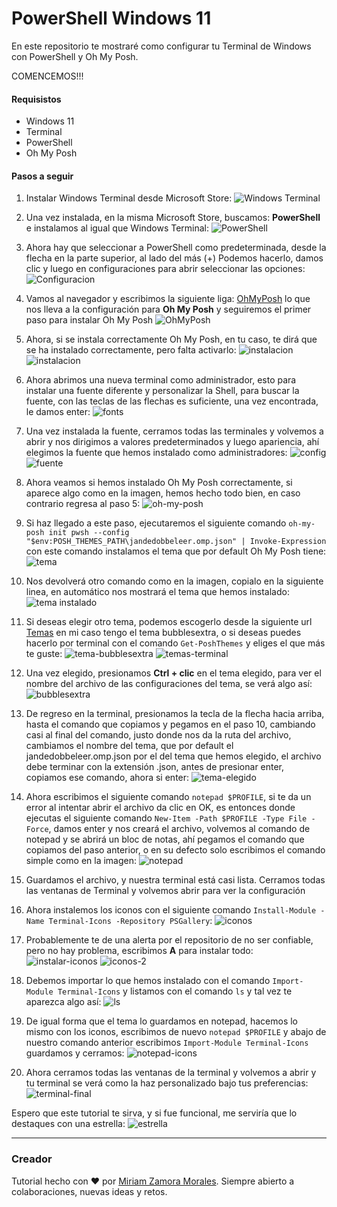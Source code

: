 # PowerShell Windows 11

En este repositorio te mostraré como configurar tu Terminal de Windows con PowerShell y Oh My Posh. 

COMENCEMOS!!!

#### Requisistos
- Windows 11
- Terminal
- PowerShell
- Oh My Posh

#### Pasos a seguir

1. Instalar Windows Terminal desde Microsoft Store:
![Windows Terminal](image.png)

2. Una vez instalada, en la misma Microsoft Store, buscamos: **PowerShell** e instalamos al igual que Windows Terminal:
![PowerShell](image-1.png) 

3. Ahora hay que seleccionar a PowerShell como predeterminada, desde la flecha en la parte superior, al lado del más (+) Podemos hacerlo, damos clic y luego en configuraciones para abrir seleccionar las opciones: 
![Configuracion](image-2.png)

4. Vamos al navegador y escribimos la siguiente liga: [OhMyPosh](https://ohmyposh.dev/docs/installation/windows) lo que nos lleva a la configuración para **Oh My Posh** y seguiremos el primer paso para instalar Oh My Posh
![OhMyPosh](image-3.png)

5. Ahora, si se instala correctamente Oh My Posh, en tu caso, te dirá que se ha instalado correctamente, pero falta activarlo:
![instalacion](image-5.png)
![instalacion](image-6.png)

6. Ahora abrimos una nueva terminal como administrador, esto para instalar una fuente diferente y personalizar la Shell, para buscar la fuente, con las teclas de las flechas es suficiente, una vez encontrada, le damos enter: 
![fonts](image-7.png)

7. Una vez instalada la fuente, cerramos todas las terminales y volvemos a abrir y nos dirigimos a valores predeterminados y luego apariencia, ahí elegimos la fuente que hemos instalado como administradores: 
![config](image-8.png)
![fuente](image-9.png)

8. Ahora veamos si hemos instalado Oh My Posh correctamente, si aparece algo como en la imagen, hemos hecho todo bien, en caso contrario regresa al paso 5:
![oh-my-posh](image-10.png)

9. Si haz llegado a este paso, ejecutaremos el siguiente comando `oh-my-posh init pwsh --config "$env:POSH_THEMES_PATH\jandedobbeleer.omp.json" | Invoke-Expression` con este comando instalamos el tema que por default Oh My Posh tiene:
![tema](image-11.png)

10. Nos devolverá otro comando como en la imagen, copialo en la siguiente linea, en automático nos mostrará el tema que hemos instalado:
![tema instalado](image-12.png)

12. Si deseas elegir otro tema, podemos escogerlo desde la siguiente url [Temas](https://ohmyposh.dev/docs/themes) en mi caso tengo el tema bubblesextra, o si deseas puedes hacerlo por terminal con el comando `Get-PoshThemes` y eliges el que más te guste:
![tema-bubblesextra](image-13.png)
![temas-terminal](image-14.png)

13. Una vez elegido, presionamos **Ctrl + clic** en el tema elegido, para ver el nombre del archivo de las configuraciones del tema, se verá algo así:
![bubblesextra](image-15.png)

14. De regreso en la terminal, presionamos la tecla de la flecha hacia arriba, hasta el comando que copiamos y pegamos en el paso 10, cambiando casi al final del comando, justo donde nos da la ruta del archivo, cambiamos el nombre del tema, que por default el jandedobbeleer.omp.json por el del tema que hemos elegido, el archivo debe terminar con la extensión .json, antes de presionar enter, copiamos ese comando, ahora si enter:
![tema-elegido](image-16.png)

15. Ahora escribimos el siguiente comando `notepad $PROFILE`, si te da un error al intentar abrir el archivo da clic en OK, es entonces donde ejecutas el siguiente comando `New-Item -Path $PROFILE -Type File -Force`, damos enter y nos creará el archivo, volvemos al comando de notepad y se abrirá un bloc de notas, ahí pegamos el comando que copiamos del paso anterior, o en su defecto solo escribimos el comando simple como en la imagen:
![notepad](image-17.png)

16. Guardamos el archivo, y nuestra terminal está casi lista. Cerramos todas las ventanas de Terminal y volvemos abrir para ver la configuración

17. Ahora instalemos los iconos con el siguiente comando `Install-Module -Name Terminal-Icons -Repository PSGallery`:
![iconos](image-18.png)

18. Probablemente te de una alerta por el repositorio de no ser confiable, pero no hay problema, escribimos **A** para instalar todo:
![instalar-iconos](image-19.png)
![iconos-2](image-20.png)

19. Debemos importar lo que hemos instalado con el comando `Import-Module Terminal-Icons` y listamos con el comando `ls` y tal vez te aparezca algo así:
![ls](image-21.png)

20. De igual forma que el tema lo guardamos en notepad, hacemos lo mismo con los iconos, escribimos de nuevo `notepad $PROFILE` y abajo de nuestro comando anterior escribimos `Import-Module Terminal-Icons` guardamos y cerramos:
![notepad-icons](image-22.png)

21. Ahora cerramos todas las ventanas de la terminal y volvemos a abrir y tu terminal se verá como la haz personalizado bajo tus preferencias: 
![terminal-final](image-23.png)

Espero que este tutorial te sirva, y si fue funcional, me serviría que lo destaques con una estrella:
![estrella](image-24.png)

---
### Creador
Tutorial hecho con ❤️ por [Miriam Zamora Morales](https://github.com/MiriamZamoraM). Siempre abierto a colaboraciones, nuevas ideas y retos.
